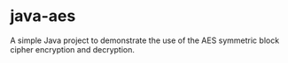 # java-aes
A simple Java project to demonstrate the use of the AES symmetric block cipher encryption and decryption.
